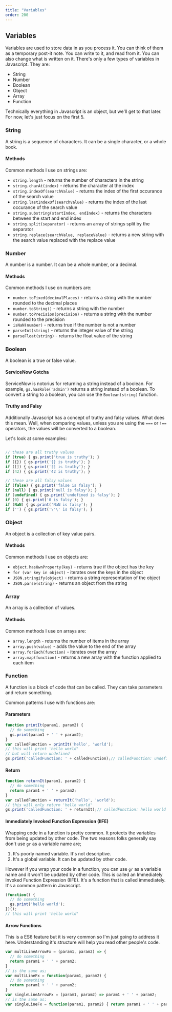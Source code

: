 ```yaml
---
title: "Variables"
order: 200
---
```

## Variables

Variables are used to store data in as you process it.  You can think of them as a temporary post-it note.  You can write to it, and read from it.  You can also change what is written on it.  There's only a few types of variables in Javascript.  They are:

- String
- Number
- Boolean
- Object
- Array
- Function

Technically everything in Javascript is an object, but we'll get to that later.  For now, let's just focus on the first 5.

### String

A string is a sequence of characters.  It can be a single character, or a whole book.

#### Methods

Common methods I use on strings are:
- `string.length` - returns the number of characters in the string
- `string.charAt(index)` - returns the character at the index
- `string.indexOf(searchValue)` - returns the index of the first occurance of the search value
- `string.lastIndexOf(searchValue)` - returns the index of the last occurance of the search value
- `string.substring(startIndex, endIndex)` - returns the characters between the start and end index
- `string.split(separator)` - returns an array of strings split by the separator
- `string.replace(searchValue, replaceValue)` - returns a new string with the search value replaced with the replace value

### Number

A number is a number.  It can be a whole number, or a decimal.

#### Methods
Common methods I use on numbers are:
- `number.toFixed(decimalPlaces)` - returns a string with the number rounded to the decimal places
- `number.toString()` - returns a string with the number
- `number.toPrecision(precision)` - returns a string with the number rounded to the precision
- `isNaN(number)` - returns true if the number is not a number
- `parseInt(string)` - returns the integer value of the string
- `parseFloat(string)` - returns the float value of the string

### Boolean

A boolean is a true or false value.


#### ServiceNow Gotcha

ServiceNow is notorius for returning a string instead of a boolean.  For example, `gs.hasRole('admin')` returns a string instead of a boolean.  To convert a string to a boolean, you can use the `Boolean(string)` function.

#### Truthy and Falsy
Additionally Javascript has a concept of truthy and falsy values.  What does this mean.  Well, when comparing values, unless you are using the `===` or `!==` operators, the values will be converted to a boolean.

Let's look at some examples:

```javascript

// these are all truthy values
if (true) { gs.print('true is truthy'); }
if ({}) { gs.print('{} is truthy'); }
if ([]) { gs.print('[] is truthy'); }
if (42) { gs.print('42 is truthy'); }

// these are all falsy values
if (false) { gs.print('false is falsy'); }
if (null) { gs.print('null is falsy'); }
if (undefined) { gs.print('undefined is falsy'); }
if (0) { gs.print('0 is falsy'); }
if (NaN) { gs.print('NaN is falsy'); }
if ('') { gs.print('\'\' is falsy'); }
```

### Object

An object is a collection of key value pairs.

#### Methods

Common methods I use on objects are:
- `object.hasOwnProperty(key)` - returns true if the object has the key
- `for (var key in object)` - iterates over the keys in the object
- `JSON.stringify(object)` - returns a string representation of the object
- `JSON.parse(string)` - returns an object from the string

### Array

An array is a collection of values.

#### Methods

Common methods I use on arrays are:
- `array.length` - returns the number of items in the array
- `array.push(value)` - adds the value to the end of the array
- `array.forEach(function)` - iterates over the array
- `array.map(function)` - returns a new array with the function applied to each item

### Function

A function is a block of code that can be called.  They can take parameters and return something.

Common patterns I use with functions are:

#### Parameters

```javascript
function printIt(param1, param2) {
  // do something
  gs.print(param1 + ' ' + param2);
}
var calledFunction = printIt('hello', 'world');
// this will print 'hello world'
// but will return undefined
gs.print('calledFunction: ' + calledFunction);// calledFunction: undefined
```

#### Return

```javascript
function returnIt(param1, param2) {
  // do something
  return param1 + ' ' + param2;
}
var calledFunction = returnIt('hello', 'world');
// this will only return 'hello world'
gs.print('calledFunction: ' + returnIt);// calledFunction: hello world
```

#### Immediately Invoked Function Expression (IIFE)

Wrapping code in a function is pretty common.  It protects the variables from being updated by other code.  The two reasons folks generally say don't use `gr` as a variable name are;
1. It's poorly named variable.  It's not descriptive.
2. It's a global variable.  It can be updated by other code.

However if you wrap your code in a function, you can use `gr` as a variable name and it won't be updated by other code.  This is called an Immediately Invoked Function Expression (IIFE).  It's a function that is called immediately.  It's a common pattern in Javascript.

```javascript
(function() {
  // do something
  gs.print('hello world');
})();
// this will print 'hello world'
```

#### Arrow Functions

This is a ES6 feature but it is very common so I'm just going to address it here.  Understanding it's structure will help you read other people's code.

```javascript
var multiLineArrowFx = (param1, param2) => {
  // do something
  return param1 + ' ' + param2;
}
// is the same as;
var multiLineFx = function(param1, param2) {
  // do something
  return param1 + ' ' + param2;
}
var singleLineArrowFx = (param1, param2) => param1 + ' ' + param2;
// is the same as;
var singleLineFx = function(param1, param2) { return param1 + ' ' + param2; }
```